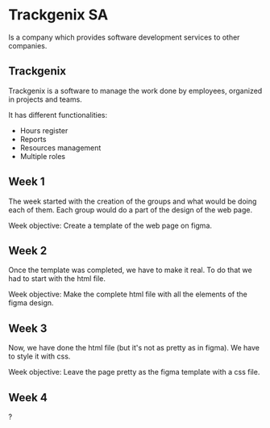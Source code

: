 # Trackgenix SA

Is a company which provides software development services to other companies.

## Trackgenix

Trackgenix is a software to manage the work done by employees, organized in projects and teams.

It has different functionalities:
- Hours register
- Reports
- Resources management
- Multiple roles

## Week 1

The week started with the creation of the groups and what would be doing each of them.
Each group would do a part of the design of the web page.

Week objective: Create a template of the web page on figma.

## Week 2

Once the template was completed, we have to make it real. 
To do that we had to start with the html file.

Week objective: Make the complete html file with all the elements of the figma design.

## Week 3

Now, we have done the html file (but it's not as pretty as in figma).
We have to style it with css.

Week objective: Leave the page pretty as the figma template with a css file.

## Week 4

?